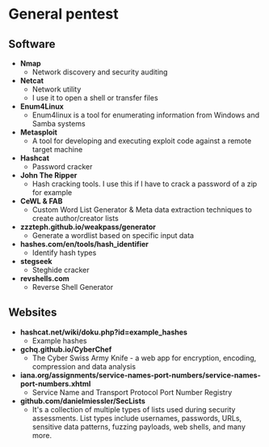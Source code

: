 # General pentest
## Software
- <b>Nmap</b>
  - Network discovery and security auditing
- <b>Netcat</b>
  - Network utility
  - I use it to open a shell or transfer files
- <b>Enum4Linux</b>
  - Enum4linux is a tool for enumerating information from Windows and Samba systems
- <b>Metasploit</b>
  - A tool for developing and executing exploit code against a remote target machine
- <b>Hashcat</b>
  - Password cracker
- <b>John The Ripper</b>
  - Hash cracking tools. I use this if I have to crack a password of a zip for example
- <b>CeWL & FAB</b>
  - Custom Word List Generator & Meta data extraction techniques to create author/creator lists
- <b>zzzteph.github.io/weakpass/generator</b>
  - Generate a wordlist based on specific input data
- <b>hashes.com/en/tools/hash_identifier</b>
  - Identify hash types
- <b>stegseek</b>
  - Steghide cracker
- <b>revshells.com</b>
  - Reverse Shell Generator

## Websites
- <b>hashcat.net/wiki/doku.php?id=example_hashes</b>
  - Example hashes
- <b>gchq.github.io/CyberChef</b>
  - The Cyber Swiss Army Knife - a web app for encryption, encoding, compression and data analysis
- <b>iana.org/assignments/service-names-port-numbers/service-names-port-numbers.xhtml</b>
  - Service Name and Transport Protocol Port Number Registry
- <b>github.com/danielmiessler/SecLists</b>
  - It's a collection of multiple types of lists used during security assessments. List types include usernames, passwords, URLs, sensitive data patterns, fuzzing payloads, web shells, and many more.
